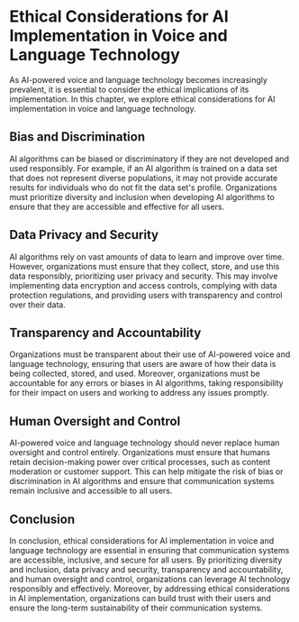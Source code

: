 Ethical Considerations for AI Implementation in Voice and Language Technology
====================================================================================================================================================

As AI-powered voice and language technology becomes increasingly prevalent, it is essential to consider the ethical implications of its implementation. In this chapter, we explore ethical considerations for AI implementation in voice and language technology.

Bias and Discrimination
-----------------------

AI algorithms can be biased or discriminatory if they are not developed and used responsibly. For example, if an AI algorithm is trained on a data set that does not represent diverse populations, it may not provide accurate results for individuals who do not fit the data set's profile. Organizations must prioritize diversity and inclusion when developing AI algorithms to ensure that they are accessible and effective for all users.

Data Privacy and Security
-------------------------

AI algorithms rely on vast amounts of data to learn and improve over time. However, organizations must ensure that they collect, store, and use this data responsibly, prioritizing user privacy and security. This may involve implementing data encryption and access controls, complying with data protection regulations, and providing users with transparency and control over their data.

Transparency and Accountability
-------------------------------

Organizations must be transparent about their use of AI-powered voice and language technology, ensuring that users are aware of how their data is being collected, stored, and used. Moreover, organizations must be accountable for any errors or biases in AI algorithms, taking responsibility for their impact on users and working to address any issues promptly.

Human Oversight and Control
---------------------------

AI-powered voice and language technology should never replace human oversight and control entirely. Organizations must ensure that humans retain decision-making power over critical processes, such as content moderation or customer support. This can help mitigate the risk of bias or discrimination in AI algorithms and ensure that communication systems remain inclusive and accessible to all users.

Conclusion
----------

In conclusion, ethical considerations for AI implementation in voice and language technology are essential in ensuring that communication systems are accessible, inclusive, and secure for all users. By prioritizing diversity and inclusion, data privacy and security, transparency and accountability, and human oversight and control, organizations can leverage AI technology responsibly and effectively. Moreover, by addressing ethical considerations in AI implementation, organizations can build trust with their users and ensure the long-term sustainability of their communication systems.
